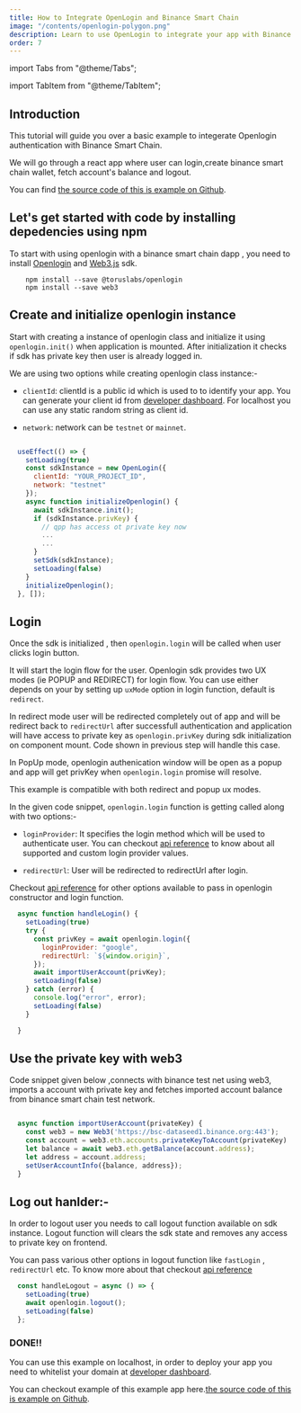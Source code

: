 ```yaml
---
title: How to Integrate OpenLogin and Binance Smart Chain
image: "/contents/openlogin-polygon.png"
description: Learn to use OpenLogin to integrate your app with Binance Smart Chain
order: 7
---
```


import Tabs from "@theme/Tabs";

import TabItem from "@theme/TabItem";

## Introduction

This tutorial will guide you over a basic example to integerate Openlogin authentication with Binance Smart Chain.

We will go through a react app where user can login,create binance smart chain wallet, fetch account's balance and logout.

You can find [the source code of this is example on Github](https://github.com/torusresearch/openlogin-binance-example).

## Let's get started with code by installing depedencies using npm

To start with using openlogin with a binance smart chain dapp , you need to install [Openlogin](https://www.npmjs.com/package/@toruslabs/openlogin) and [Web3.js](https://www.npmjs.com/package/web3) sdk.


```shell
    npm install --save @toruslabs/openlogin
    npm install --save web3
```


## Create and initialize openlogin instance

Start with creating a instance of openlogin class and initialize it using `openlogin.init()` when application is mounted. After initialization it checks if sdk has private key then user is already logged in.

We are using two options while creating openlogin class instance:-

- `clientId`: clientId is a public id which is used to to identify your app. You can generate your client id from [developer dashboard](http://developer.tor.us/). For localhost you can use any static random string as client id.

- `network`: network can be `testnet` or `mainnet`.

```js

  useEffect(() => {
    setLoading(true)
    const sdkInstance = new OpenLogin({
      clientId: "YOUR_PROJECT_ID",
      network: "testnet"
    });
    async function initializeOpenlogin() {
      await sdkInstance.init();
      if (sdkInstance.privKey) {
        // qpp has access ot private key now
        ...
        ...
      }
      setSdk(sdkInstance);
      setLoading(false)
    }
    initializeOpenlogin();
  }, []);

```


## Login

Once the sdk is initialized , then `openlogin.login`
will be called when user clicks login button.

It will start the login flow for the user. Openlogin sdk provides two UX modes (ie POPUP and REDIRECT)
for login flow. You can use either depends on your  by setting up `uxMode` option in login function, default is `redirect`.

In redirect mode user will be redirected completely out of app and will be redirect back to `redirectUrl` after successfull authentication and application will have access to private key as `openlogin.privKey` during sdk initialization on component mount. Code shown in previous step will handle this case.

In PopUp mode, openlogin authenication window will be open as a popup and app will get privKey when  `openlogin.login` promise will resolve.

This example is compatible with both redirect and popup ux modes.

In the given code snippet, `openlogin.login` function is getting called along with two options:-
- `loginProvider`: It specifies the login method which will be used to authenticate user. You can checkout [api reference](https://docs.beta.tor.us/open-login/api-reference) to know about all supported and custom login provider values.

- `redirectUrl`: User will be redirected to redirectUrl after login.

Checkout [api reference](https://docs.beta.tor.us/open-login/api-reference) for other options available to pass in openlogin constructor and login function.

```js
  async function handleLogin() {
    setLoading(true)
    try {
      const privKey = await openlogin.login({
        loginProvider: "google",
        redirectUrl: `${window.origin}`,
      });
      await importUserAccount(privKey);
      setLoading(false)
    } catch (error) {
      console.log("error", error);
      setLoading(false)
    }

  }

```

## Use the private key with web3


 Code snippet given below ,connects with binance test net using web3, imports a account with private key and fetches imported account balance from binance smart chain test network.


```js

  async function importUserAccount(privateKey) {
    const web3 = new Web3('https://bsc-dataseed1.binance.org:443');
    const account = web3.eth.accounts.privateKeyToAccount(privateKey)
    let balance = await web3.eth.getBalance(account.address);
    let address = account.address;
    setUserAccountInfo({balance, address});
  }

```


## Log out hanlder:-

In order to logout user you needs to call logout function available on sdk instance. Logout function will clears the sdk state and removes any access to private key on frontend.

 You can pass various other options in logout function like `fastLogin` , `redirectUrl` etc. To know more about that checkout [api reference](https://docs.beta.tor.us/open-login/api-reference)

```js
  const handleLogout = async () => {
    setLoading(true)
    await openlogin.logout();
    setLoading(false)
  };
```

### DONE!!
You can use this example on localhost, in order to deploy your app you need to whitelist your domain at [developer dashboard](http://developer.tor.us/).

You can checkout example of this example app here.[the source code of this is example on Github](https://github.com/torusresearch/openlogin-binance-example).
